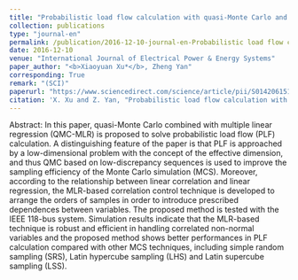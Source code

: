 ```yaml
---
title: "Probabilistic load flow calculation with quasi-Monte Carlo and multiple linear regression"
collection: publications
type: "journal-en"
permalink: /publication/2016-12-10-journal-en-Probabilistic load flow calculation with quasi-Monte Carlo and multiple linear regression
date: 2016-12-10
venue: "International Journal of Electrical Power & Energy Systems"
paper_author: "<b>Xiaoyuan Xu*</b>, Zheng Yan"
corresponding: True
remark: "(SCI)"
paperurl: "https://www.sciencedirect.com/science/article/pii/S0142061516311188"
citation: 'X. Xu and Z. Yan, "Probabilistic load flow calculation with quasi-Monte Carlo and multiple linear regression," <i>International Journal of Electrical Power & Energy Systems</i>, vol. 88, pp. 1-12, 2017.'
---
```


Abstract:
In this paper, quasi-Monte Carlo combined with multiple linear regression (QMC-MLR) is proposed to solve probabilistic load flow (PLF) calculation. A distinguishing feature of the paper is that PLF is approached by a low-dimensional problem with the concept of the effective dimension, and thus QMC based on low-discrepancy sequences is used to improve the sampling efficiency of the Monte Carlo simulation (MCS). Moreover, according to the relationship between linear correlation and linear regression, the MLR-based correlation control technique is developed to arrange the orders of samples in order to introduce prescribed dependences between variables. The proposed method is tested with the IEEE 118-bus system. Simulation results indicate that the MLR-based technique is robust and efficient in handling correlated non-normal variables and the proposed method shows better performances in PLF calculation compared with other MCS techniques, including simple random sampling (SRS), Latin hypercube sampling (LHS) and Latin supercube sampling (LSS).